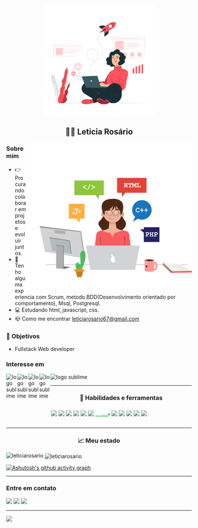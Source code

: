 <p align ="center">

<img  src="Webdev.png" width="300px">

</p>

<h2 align="center"> 🙋‍♀️ Leticia Rosário</h2>

<img align="right" src="about.png" width="450px" />

### Sobre mim

- 👉 Procurando colaborar em projetos e evoluir juntos.
- 💜 Tenho alguma experiencia com Scrum, metodo BDD(Desenvolvimento orientado por comportamento), Msql, Postgresql.
- 💻 Estudando html, javascript, css.
- 📪 Como me encontrar <a href="mailto:leticiarosario67@gmail.com">leticiarosario67@gmail.com</a>

### 🎯 Objetivos

- Fullstack Web developer

### Interesse em

<img align="left" alt="logo sublime" width="30px" src="https://cdn.worldvectorlogo.com/logos/tailwindcss.svg">
<img align="left" alt="logo sublime" width="30px" src="https://cdn.worldvectorlogo.com/logos/sass-1.svg">
<img align="left" alt="logo sublime" width="30px" src="https://cdn.worldvectorlogo.com/logos/react-2.svg">
<img align="left" alt="logo sublime" width="30px" src="https://cdn.worldvectorlogo.com/logos/mysql-3.svg">
<img  alt="logo sublime" width="30px" src="https://cdn.worldvectorlogo.com/logos/flutter-logo.svg">

<!---
leticiarosario/leticiarosario is a ✨ special ✨ repository because its `README.md` (this file) appears on your GitHub profile.
You can click the Preview link to take a look at your changes.
--->

---

<h3 align="center">🧰 Habilidades e ferramentas</h3>

<p align="center">
<img src="https://img.icons8.com/color/48/4a90e2/bootstrap.png"/>
<img src="https://img.icons8.com/color/48/4a90e2/css3.png"/>
<img src="https://img.icons8.com/color/48/4a90e2/javascript.png"/>
<img src="https://img.icons8.com/color/48/4a90e2/html-5--v1.png"/>
<img src="https://img.icons8.com/officel/40/4a90e2/markdown.png"/>
<img src="https://img.icons8.com/officel/40/000000/php-logo.png"/>
<img align="center" width="40px" alt="logo cucumber" src="https://raw.githubusercontent.com/devicons/devicon/c7d326b6009e60442abc35fa45706d6f30ee4c8e/icons/cucumber/cucumber-plain-wordmark.svg"/>
<img src="https://img.icons8.com/fluent/48/000000/adobe-photoshop.png"/>
<img src="https://img.icons8.com/fluent/48/000000/sublime-text.png"/>
<img src="https://img.icons8.com/fluent/48/000000/adobe-xd.png"/>
<img src="https://img.icons8.com/fluent/48/000000/visual-studio-code-2019.png"/>

<img src="https://img.icons8.com/color/48/000000/git.png"/>

</p>

---

<h3 align="center"> 📈 Meu estado</h3>

<p><img align="left" src="https://github-readme-stats.vercel.app/api/top-langs?username=leticiarosario&hide=SASS&locale=en&theme=radical&hide_border=true" alt="leticiarosario" /></p>

<p>&nbsp;<img align="center" src="https://github-readme-stats.vercel.app/api?username=leticiarosario&show_icons=true&locale=en&theme=radical" alt="leticiarosario" /></p>

[![Ashutosh's github activity graph](https://activity-graph.herokuapp.com/graph?username=leticiarosario&theme=react-dark&hide_border=true)](https://github.com/ashutosh00710/github-readme-activity-graph)

---

### Entre em contato

[<img  src="https://img.icons8.com/clouds/100/4a90e2/facebook-new.png"/>](https://www.facebook.com/Leticiadeveloper)
[<img src="https://img.icons8.com/clouds/100/4a90e2/linkedin.png"/>](https://www.linkedin.com/in/leticiarosario26/)
[<img src="https://img.icons8.com/clouds/100/4a90e2/instagram-new--v1.png"/>](https://www.instagram.com/leticiarosario_dev/)

---

![](https://komarev.com/ghpvc/?username=leticiarosario&color=blueviolet)
